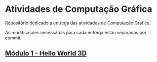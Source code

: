 # Atividades de Computação Gráfica
Repositório dedicado a entrega das atividades de Computação Gráfica.

As modificações necessárias para cada entrega estão separadas por commit.

## [Módulo 1 - Hello World 3D](./Hello3D/RESULT.md)